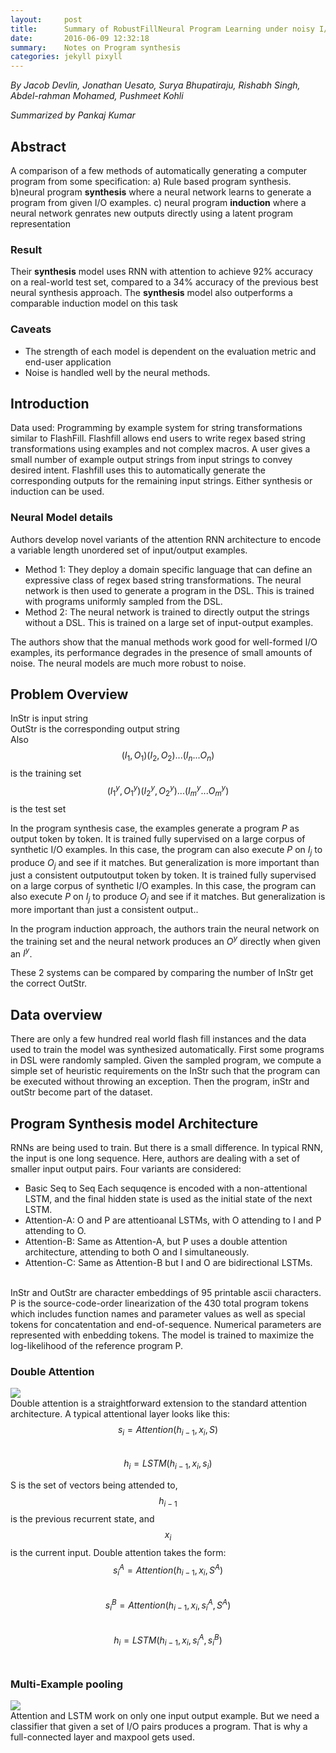 ```yaml
---
layout:     post
title:      Summary of RobustFillNeural Program Learning under noisy I/O
date:       2016-06-09 12:32:18
summary:    Notes on Program synthesis
categories: jekyll pixyll
---
```


*By Jacob Devlin, Jonathan Uesato, Surya Bhupatiraju, Rishabh Singh, Abdel-rahman Mohamed, Pushmeet Kohli*

*Summarized by Pankaj Kumar*

## Abstract
A comparison of a few methods of automatically generating a computer program from some specification: a) Rule based program synthesis. b)neural program **synthesis** where a neural network learns to generate a program from given I/O examples. c) neural program **induction** where a neural network genrates new outputs directly using a latent program representation

### Result
Their **synthesis** model uses RNN with attention to achieve 92% accuracy on a real-world test set, compared to a 34% accuracy of the previous best neural synthesis approach.
The **synthesis** model also outperforms a comparable induction model on this task

### Caveats

- The strength of each model is dependent on the evaluation metric and end-user application
- Noise is handled well by the neural methods.

## Introduction
Data used: Programming by example system for string transformations similar to FlashFill. Flashfill allows end users to write regex based string transformations using examples and not complex macros. A user gives a small number of example output strings from input strings to convey desired intent. Flashfill uses this to automatically generate the corresponding outputs for the remaining input strings. Either synthesis or induction can be used.

### Neural Model details
Authors develop novel variants of the attention RNN architecture to encode a variable length unordered set of input/output examples.
- Method 1: They deploy a domain specific language that can define an expressive class of regex based string transformations. The neural network is then used to generate a program in the DSL. This is trained with programs uniformly sampled from the DSL.
- Method 2: The neural network is trained to directly output the strings without a DSL. This is trained on a large set of input-output examples.

The authors show that the manual methods work good for well-formed I/O examples, its performance degrades in the presence of small amounts of noise. The neural models are much more robust to noise.

## Problem Overview

InStr is input string<br>
OutStr is the corresponding output string<br>
Also $$(I_1, O_1)(I_2, O_2)...(I_n...O_n) $$ is the training set<br>
$$(I_1^y, O_1^y)(I_2^y, O_2^y)...(I_m^y...O_m^y) $$ is the test set<br>

In the program synthesis case, the examples generate a program $P$ as output token by token. It is trained fully supervised on a large corpus of synthetic I/O examples. In this case, the program can also execute $P$ on $I_j$ to produce $O_j$ and see if it matches. But generalization is more important than just a consistent outputoutput token by token. It is trained fully supervised on a large corpus of synthetic I/O examples. In this case, the program can also execute $P$ on $I_j$ to produce $O_j$ and see if it matches. But generalization is more important than just a consistent output..

In the program induction approach, the authors train the neural network on the training set and the neural network produces an $O^y$ directly when given an $I^y$. <br>

These 2 systems can be compared by comparing the number of InStr get the correct OutStr.

## Data overview
There are only a few hundred real world flash fill instances and the data used to train the model was synthesized automatically. First some programs in DSL were randomly sampled. Given the sampled program, we compute a simple set of heuristic requirements on the InStr such that the program can be executed without throwing an exception. Then the program, inStr and outStr become part of the dataset.

## Program Synthesis model Architecture

RNNs are being used to train. But there is a small difference. In typical RNN, the input is one long sequence. Here, authors are dealing with a set of smaller input output pairs. Four variants are considered:
- Basic Seq to Seq Each sequqence is encoded with a non-attentional LSTM, and the final hidden state is used as the initial state of the next LSTM.
- Attention-A: O and P are attentioanal LSTMs, with O attending to I and P attending to O.
- Attention-B: Same as Attention-A, but P uses a double attention architecture, attending to both O and I simultaneously.
- Attention-C: Same as Attention-B but I and O are bidirectional LSTMs.
<br>
InStr and OutStr are character embeddings of 95 printable ascii characters. P is the source-code-order linearization of the 430 total program tokens which includes function names and parameter values as well as special tokens for concatentation and end-of-sequence. Numerical parameters are represented with enbedding tokens. The model is trained to maximize the log-likelihood of the reference program P.

### Double Attention
<img src="https://datacabinet.info/blog/attention.png" /> <br>
Double attention is a straightforward extension to the standard attention architecture. A typical attentional layer looks like this:<br>
$$s_i = Attention(h_{i-1}, x_i, S)$$<br>
$$h_i = LSTM(h_{i-1}, x_i, s_i)$$

S is the set of vectors being attended to, $$h_{i-1}$$ is the previous recurrent state, and $$x_i$$ is the current input. Double attention takes the form:<br>
$$ s_i^A = Attention(h_{i-1}, x_i, S^A) $$ <br>
$$ s_i^B = Attention(h_{i-1}, x_i, s_i^A, S^A) $$ <br>
$$ h_i = LSTM(h_{i-1}, x_i, s_i^A, s_i^B) $$ <br>

### Multi-Example pooling
<img src="https://datacabinet.info/blog/mep.png" /> <br>
Attention and LSTM work on only one input output example. But we need a classifier that given a set of I/O pairs produces a program. That is why a full-connected layer and maxpool gets used.
